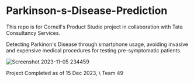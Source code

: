 # Parkinson-s-Disease-Prediction

This repo is for Cornell's Product Studio project in collaboration with Tata Consultancy Services.

Detecting Parkinon's Disease through smartphone usage, avoiding invasive and expensive medical procedures for testing pre-symptomatic patients.

![Screenshot 2023-11-05 234459](https://github.com/vulcan-332/Parkinson-s-Disease-Prediction/assets/92639453/90e68350-bd28-45e8-882c-1fbd583e3ecc)


Project Completed as of 15 Dec 2023,
\\
Team 49
